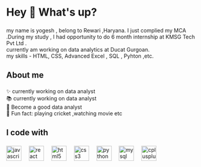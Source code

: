 <h1 align="left">Hey 👋 What's up?</h1>

###

<p align="left">my name is yogesh , belong to Rewari ,Haryana. I just complied my MCA .During my study , I had opportunity to do 6 month internship at KMSG Tech Pvt Ltd . <br>currently am working on data analytics at Ducat Gurgoan. <br>my skills - HTML, CSS, Advanced Excel , SQL , Pyhton ,etc.</p>

###

<h2 align="left">About me</h2>

###

<p align="left">✨ currently working on data analyst <br>📚 currently working on data analyst<br>🎯 Become a good data analyst<br>🎲 Fun fact: playing cricket ,watching movie etc</p>

###

<h2 align="left">I code with</h2>

###

<div align="left">
  <img src="https://cdn.jsdelivr.net/gh/devicons/devicon/icons/javascript/javascript-original.svg" height="40" alt="javascript logo"  />
  <img width="12" />
  <img src="https://cdn.jsdelivr.net/gh/devicons/devicon/icons/react/react-original.svg" height="40" alt="react logo"  />
  <img width="12" />
  <img src="https://cdn.jsdelivr.net/gh/devicons/devicon/icons/html5/html5-original.svg" height="40" alt="html5 logo"  />
  <img width="12" />
  <img src="https://cdn.jsdelivr.net/gh/devicons/devicon/icons/css3/css3-original.svg" height="40" alt="css3 logo"  />
  <img width="12" />
  <img src="https://cdn.jsdelivr.net/gh/devicons/devicon/icons/python/python-original.svg" height="40" alt="python logo"  />
  <img width="12" />
  <img src="https://cdn.jsdelivr.net/gh/devicons/devicon/icons/mysql/mysql-original.svg" height="40" alt="mysql logo"  />
  <img width="12" />
  <img src="https://cdn.simpleicons.org/c++/00599C" height="40" alt="cplusplus logo"  />
</div>

###

